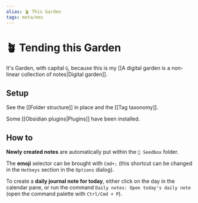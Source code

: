 ```yaml
---
alias: 🪴 This Garden
tags: meta/moc
---
```


# 🪴 Tending this Garden

It's Garden, with capital `G`, because this is my [[A digital garden is a non-linear collection of notes|Digital garden]].

## Setup

See the [[Folder structure]] in place and the [[Tag taxonomy]].

Some [[Obsidian plugins|Plugins]] have been installed.

## How to

**Newly created notes** are automatically put within the `🌱 Seedbox` folder.

The **emoji** selector can be brought with `Cmd+;` (this shortcut can be changed in the `Hotkeys` section in the `Options` dialog).

To create a **daily journal note for today**, either click on the day in the calendar pane, or run the command `Daily notes: Open today's daily note` (open the command palette with `Ctrl/Cmd + P`).
